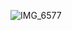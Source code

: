 ![IMG_6577](https://github.com/Bstuart77/Test/assets/42984201/5d550b74-d349-4ac4-9416-a0b6f7b595b6)
